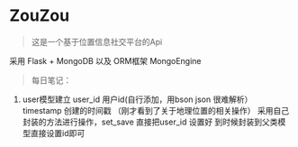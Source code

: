 # ZouZou

> 这是一个基于位置信息社交平台的Api

采用 Flask + MongoDB 以及 ORM框架 MongoEngine

> 每日笔记：
1. user模型建立
    user_id 用户id(自行添加，用bson json 很难解析）
    timestamp 创建的时间戳 （刚才看到了关于地理位置的相关操作）
    采用自己封装的方法进行操作，set_save 直接把user_id 设置好
    到时候封装到父类模型直接设置id即可


